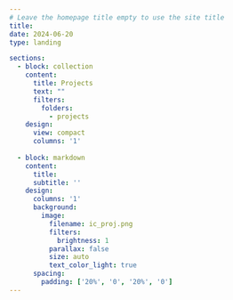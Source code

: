 ```yaml
---
# Leave the homepage title empty to use the site title
title: 
date: 2024-06-20
type: landing

sections:
  - block: collection
    content:
      title: Projects
      text: ""
      filters:
        folders:
          - projects
    design:
      view: compact
      columns: '1'
      
  - block: markdown
    content:
      title:
      subtitle: ''
    design:
      columns: '1'
      background:
        image: 
          filename: ic_proj.png
          filters:
            brightness: 1
          parallax: false
          size: auto
          text_color_light: true
      spacing:
        padding: ['20%', '0', '20%', '0']
---
```

